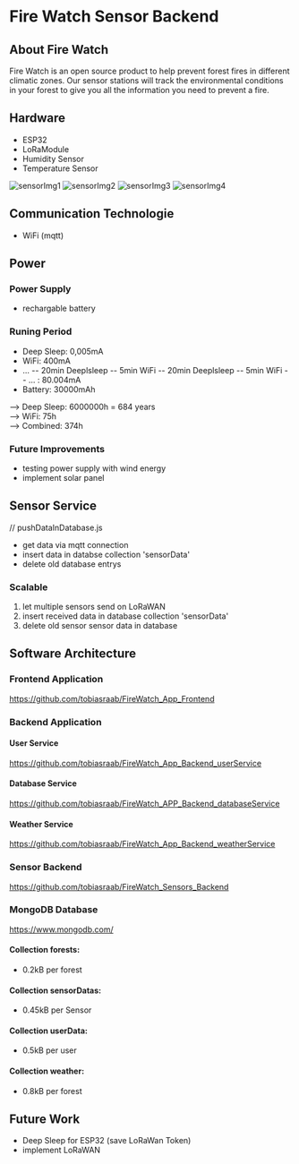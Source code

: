 # Fire Watch Sensor Backend
## About Fire Watch

Fire Watch is an open source product to help prevent forest fires in different climatic zones.
Our sensor stations will track the environmental conditions in your forest to give you all the information you need to prevent a fire.

## Hardware
* ESP32
* LoRaModule
* Humidity Sensor
* Temperature Sensor

![sensorImg1](./assets/images/sensorImg1.jpg)
![sensorImg2](./assets/images/sensorImg2.jpg)
![sensorImg3](./assets/images/sensorImg3.jpg)
![sensorImg4](./assets/images/sensorImg4.jpg)

## Communication Technologie
* WiFi (mqtt)

## Power
### Power  Supply
* rechargable battery

### Runing Period
* Deep Sleep: 0,005mA
* WiFi: 400mA
* ... -- 20min Deeplsleep -- 5min WiFi -- 20min Deeplsleep -- 5min WiFi -- ... : 80.004mA
* Battery: 30000mAh

--> Deep Sleep: 6000000h = 684 years<br>
--> WiFi:       75h<br>
--> Combined:   374h<br>


### Future Improvements
* testing power supply with wind energy
* implement solar panel



## Sensor Service
// pushDataInDatabase.js
* get data via mqtt connection
* insert data in databse collection 'sensorData'
* delete old database entrys

### Scalable
1) let multiple sensors send on LoRaWAN
2) insert received data in database collection 'sensorData'
3) delete old sensor sensor data in database



## Software Architecture

### Frontend Application
https://github.com/tobiasraab/FireWatch_App_Frontend

### Backend Application
#### User Service
https://github.com/tobiasraab/FireWatch_App_Backend_userService

#### Database Service
https://github.com/tobiasraab/FireWatch_APP_Backend_databaseService

#### Weather Service
https://github.com/tobiasraab/FireWatch_App_Backend_weatherService

### Sensor Backend
https://github.com/tobiasraab/FireWatch_Sensors_Backend

### MongoDB Database
https://www.mongodb.com/
#### Collection forests:<br>
* 0.2kB per forest
#### Collection sensorDatas:<br>
* 0.45kB per Sensor
#### Collection userData:<br>
* 0.5kB per user
#### Collection weather:<br>
* 0.8kB per forest




## Future Work
* Deep Sleep for ESP32 (save LoRaWan Token)
* implement LoRaWAN
